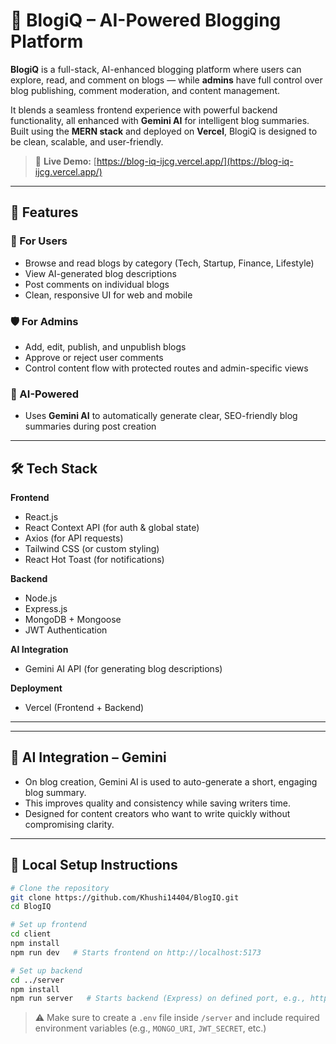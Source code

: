 # 🧠 BlogiQ – AI-Powered Blogging Platform

**BlogiQ** is a full-stack, AI-enhanced blogging platform where users can explore, read, and comment on blogs — while **admins** have full control over blog publishing, comment moderation, and content management.

It blends a seamless frontend experience with powerful backend functionality, all enhanced with **Gemini AI** for intelligent blog summaries. Built using the **MERN stack** and deployed on **Vercel**, BlogiQ is designed to be clean, scalable, and user-friendly.

> 🔗 **Live Demo:** [https://blog-iq-ijcg.vercel.app/](https://blog-iq-ijcg.vercel.app/)

---

## 🚀 Features

### 👤 For Users

- Browse and read blogs by category (Tech, Startup, Finance, Lifestyle)
- View AI-generated blog descriptions
- Post comments on individual blogs
- Clean, responsive UI for web and mobile

### 🛡️ For Admins

- Add, edit, publish, and unpublish blogs
- Approve or reject user comments
- Control content flow with protected routes and admin-specific views

### 🤖 AI-Powered

- Uses **Gemini AI** to automatically generate clear, SEO-friendly blog summaries during post creation

---

## 🛠 Tech Stack

**Frontend**

- React.js
- React Context API (for auth & global state)
- Axios (for API requests)
- Tailwind CSS (or custom styling)
- React Hot Toast (for notifications)

**Backend**

- Node.js
- Express.js
- MongoDB + Mongoose
- JWT Authentication

**AI Integration**

- Gemini AI API (for generating blog descriptions)

**Deployment**

- Vercel (Frontend + Backend)

---

---

## 📄 AI Integration – Gemini

- On blog creation, Gemini AI is used to auto-generate a short, engaging blog summary.
- This improves quality and consistency while saving writers time.
- Designed for content creators who want to write quickly without compromising clarity.

---

## 🧪 Local Setup Instructions

```bash
# Clone the repository
git clone https://github.com/Khushi14404/BlogIQ.git
cd BlogIQ

# Set up frontend
cd client
npm install
npm run dev   # Starts frontend on http://localhost:5173

# Set up backend
cd ../server
npm install
npm run server   # Starts backend (Express) on defined port, e.g., http://localhost:3000
```

> ⚠️ Make sure to create a `.env` file inside `/server` and include required environment variables (e.g., `MONGO_URI`, `JWT_SECRET`, etc.)
